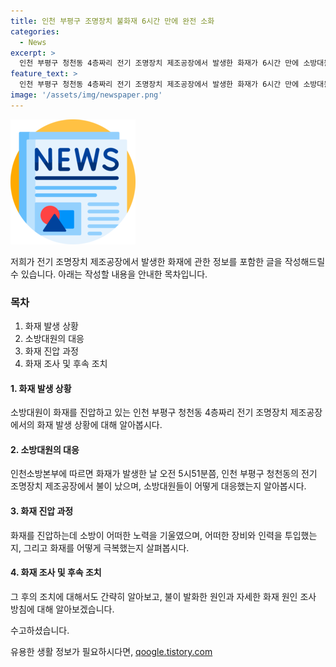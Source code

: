 ```yaml
---
title: 인천 부평구 조명장치 불화재 6시간 만에 완전 소화
categories:
  - News
excerpt: >
  인천 부평구 청천동 4층짜리 전기 조명장치 제조공장에서 발생한 화재가 6시간 만에 소방대원들에 의해 완전히 진압되었습니다. 화재로 인한 인명피해는 없었으며, 자동화재속보설비가 작동돼 신고가 접수되었고, 소방대원들이 120명과 소방차 등 장비 45대를 동원하여 불을 껐습니다. 화재 발화 원인에 대한 조사가 진행 중입니다. (출처: 뉴스1)
feature_text: >
  인천 부평구 청천동 4층짜리 전기 조명장치 제조공장에서 발생한 화재가 6시간 만에 소방대원들에 의해 완전히 진압되었습니다. 화재로 인한 인명피해는 없었으며, 자동화재속보설비가 작동돼 신고가 접수되었고, 소방대원들이 120명과 소방차 등 장비 45대를 동원하여 불을 껐습니다. 화재 발화 원인에 대한 조사가 진행 중입니다. (출처: 뉴스1)
image: '/assets/img/newspaper.png'
---
```


<p><img src="/assets/img/newspaper.png" alt="kimp 속보" /></p>

<p>저희가 전기 조명장치 제조공장에서 발생한 화재에 관한 정보를 포함한 글을 작성해드릴 수 있습니다. 아래는 작성할 내용을 안내한 목차입니다.</p>

<h3>목차</h3>

<ol>
<li>화재 발생 상황</li>
<li>소방대원의 대응</li>
<li>화재 진압 과정</li>
<li>화재 조사 및 후속 조치</li>
</ol>

<h4>1. 화재 발생 상황</h4>

<p>소방대원이 화재를 진압하고 있는 인천 부평구 청천동 4층짜리 전기 조명장치 제조공장에서의 화재 발생 상황에 대해 알아봅시다.</p>

<h4>2. 소방대원의 대응</h4>

<p>인천소방본부에 따르면 화재가 발생한 날 오전 5시51분쯤, 인천 부평구 청천동의 전기 조명장치 제조공장에서 불이 났으며, 소방대원들이 어떻게 대응했는지 알아봅시다.</p>

<h4>3. 화재 진압 과정</h4>

<p>화재를 진압하는데 소방이 어떠한 노력을 기울였으며, 어떠한 장비와 인력을 투입했는지, 그리고 화재를 어떻게 극복했는지 살펴봅시다.</p>

<h4>4. 화재 조사 및 후속 조치</h4>

<p>그 후의 조치에 대해서도 간략히 알아보고, 불이 발화한 원인과 자세한 화재 원인 조사 방침에 대해 알아보겠습니다.</p>

<p>수고하셨습니다.</p>
유용한 생활 정보가 필요하시다면, <a href="https://qoogle.tistory.com" rel="dofollow">qoogle.tistory.com</a>


